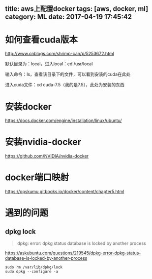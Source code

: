 title: aws上配置docker
tags: [aws, docker, ml]
category: ML
date: 2017-04-19 17:45:42
---

# 如何查看cuda版本
http://www.cnblogs.com/shrimp-can/p/5253672.html

默认目录为：local，进入local：cd /usr/local

输入命令：ls，查看该目录下的文件，可以看到安装的cuda在此处

进入cuda文件：cd cuda-7.5（我的是7.5），此处为安装的东西

# 安装docker
https://docs.docker.com/engine/installation/linux/ubuntu/
# 安装nvidia-docker
https://github.com/NVIDIA/nvidia-docker
# docker端口映射
https://opskumu.gitbooks.io/docker/content/chapter5.html


# 遇到的问题
## dpkg lock
> dpkg: error: dpkg status database is locked by another process

https://askubuntu.com/questions/219545/dpkg-error-dpkg-status-database-is-locked-by-another-process
```
sudo rm /var/lib/dpkg/lock
sudo dpkg --configure -a
```